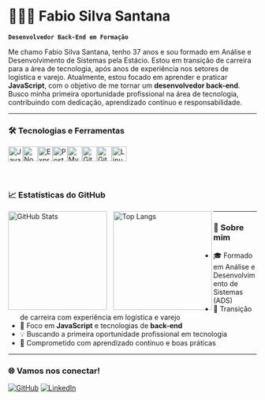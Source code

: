 # 👨🏻‍💻 Fabio Silva Santana

**`Desenvolvedor Back-End em Formação`**

Me chamo Fabio Silva Santana, tenho 37 anos e sou formado em Análise e Desenvolvimento de Sistemas pela Estácio. Estou em transição de carreira para a área de tecnologia, após anos de experiência nos setores de logística e varejo. Atualmente, estou focado em aprender e praticar **JavaScript**, com o objetivo de me tornar um **desenvolvedor back-end**. Busco minha primeira oportunidade profissional na área de tecnologia, contribuindo com dedicação, aprendizado contínuo e responsabilidade.

---

### 🛠️ Tecnologias e Ferramentas

<div style="display: flex; flex-wrap: wrap;">
<img src="https://cdn.jsdelivr.net/gh/devicons/devicon@latest/icons/javascript/javascript-original.svg" width="30" title="JavaScript"/>
<img src="https://cdn.jsdelivr.net/gh/devicons/devicon@latest/icons/nodejs/nodejs-original.svg" width="30" title="Node.js"/>
<img src="https://cdn.jsdelivr.net/gh/devicons/devicon@latest/icons/express/express-original.svg" width="30" title="Express"/>
<img src="https://cdn.jsdelivr.net/gh/devicons/devicon@latest/icons/postgresql/postgresql-original.svg" width="30" title="PostgreSQL"/>
<img src="https://cdn.jsdelivr.net/gh/devicons/devicon@latest/icons/mysql/mysql-original.svg" width="30" title="MySQL"/>
<img src="https://cdn.jsdelivr.net/gh/devicons/devicon@latest/icons/git/git-original.svg" width="30" title="Git"/>
<img src="https://cdn.jsdelivr.net/gh/devicons/devicon@latest/icons/github/github-original.svg" width="30" title="GitHub"/>
<img src="https://cdn.jsdelivr.net/gh/devicons/devicon@latest/icons/linux/linux-original.svg" width="30" title="Linux"/>
</div>

<br/>
<br/>

### 📈 Estatísticas do GitHub

<p>
  <img 
    align="left" 
    alt="GitHub Stats" 
    height="200" 
    style="padding-right: 10px;" 
    src="https://github-readme-stats.vercel.app/api?username=fabio8700&show_icons=true&theme=tokyonight&include_all_commits=true&locale=pt-br" 
  />

  <img 
    align="left" 
    alt="Top Langs" 
    height="200" 
    src="https://github-readme-stats.vercel.app/api/top-langs/?username=fabio8700&theme=tokyonight&layout=compact&custom_title=Tecnologias&langs_count=9" 
  />
</p>

---

### 📌 Sobre mim

- 🎓 Formado em Análise e Desenvolvimento de Sistemas (ADS)
- 🔁 Transição de carreira com experiência em logística e varejo
- 🚀 Foco em **JavaScript** e tecnologias de **back-end**
- 💡 Buscando a primeira oportunidade profissional em tecnologia
- 🤝 Comprometido com aprendizado contínuo e boas práticas

---

### 🌐 Vamos nos conectar!

[![GitHub](https://img.shields.io/badge/GitHub-fabio8700-181717?style=for-the-badge&logo=github)](https://github.com/fabio8700)
[![LinkedIn](https://img.shields.io/badge/LinkedIn-ffabiosantanadev-0A66C2?style=for-the-badge&logo=linkedin&logoColor=white)](https://www.linkedin.com/in/ffabiosantanadev/)
